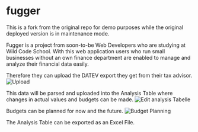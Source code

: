 # fugger
This is a fork from the original repo for demo purposes while the original deployed version is in maintenance mode.

Fugger is a project from soon-to-be Web Developers who are studying at Wild Code School. 
With this web application users who run small businesses without an own finance department are enabled to manage and analyze their financial data easily.

Therefore they can upload the DATEV export they get from their tax advisor. 
![Upload](https://user-images.githubusercontent.com/96376911/179528084-4bf4c185-3b2e-45e4-acc0-264e87061e78.jpg)

This data will be parsed and uploaded into the Analysis Table where changes in actual values and budgets can be made. 
![Edit analysis Tabelle](https://user-images.githubusercontent.com/96376911/179528130-1cdf0183-048c-4926-99fe-e028f3d5f785.jpg)


Budgets can be planned for now and the future.
![Budget Planning](https://user-images.githubusercontent.com/96376911/179528169-a2a852ef-7b98-4487-aae1-a9bd1b4679ef.jpg)

The Analysis Table can be exported as an Excel File.
